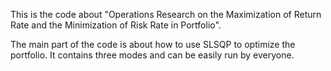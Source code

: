 This is the code about "Operations Research on the Maximization of Return Rate and the Minimization of Risk Rate in Portfolio".

The main part of the code is about how to use SLSQP to optimize the portfolio. It contains three modes and can be easily run by everyone.
